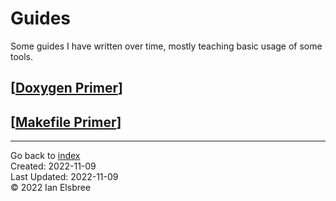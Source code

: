 # Guides

Some guides I have written over time, mostly teaching basic usage of some tools.

## [[Doxygen Primer]]

## [[Makefile Primer]]

---
Go back to [index]  
Created: 2022-11-09  
Last Updated: 2022-11-09  
© 2022 Ian Elsbree  

[Doxygen Primer]: <guides/Doxygen Primer> "Doxygen Primer"
[Makefile Primer]: <guides/Makefile Primer> "Makefile Primer"
[index]: index "Home Page"

